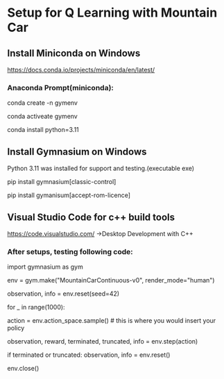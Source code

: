 # Setup for Q Learning with Mountain Car

## Install Miniconda on Windows

https://docs.conda.io/projects/miniconda/en/latest/

### Anaconda Prompt(miniconda):

conda create -n gymenv

conda activeate gymenv

conda install python=3.11

## Install Gymnasium on Windows

Python 3.11 was installed for support and testing.(executable exe)

pip install gymnasium[classic-control]

pip install gymanisum[accept-rom-licence]

## Visual Studio Code for c++ build tools

https://code.visualstudio.com/  ->Desktop Development with C++

### After setups, testing following code:

import gymnasium as gym

env = gym.make("MountainCarContinuous-v0", render_mode="human")

observation, info = env.reset(seed=42)

for _ in range(1000):

   action = env.action_space.sample()  # this is where you would insert your policy
   
   observation, reward, terminated, truncated, info = env.step(action)

   if terminated or truncated:
      observation, info = env.reset()

env.close()
